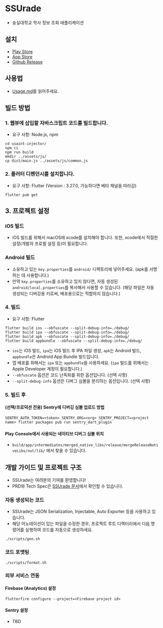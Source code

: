 # SSUrade
* 숭실대학교 학사 정보 조회 애플리케이션

## 설치
* [Play Store](https://play.google.com/store/apps/details?id=com.nnnlog.ssurade)
* [App Store](https://apps.apple.com/app/id6720747785)
* [Github Release](https://github.com/nnnlog/ssurade/releases)

## 사용법
* [Usage.md](./USAGE.md)를 읽어주세요.

## 빌드 방법

### 1. 웹뷰에 삽입할 자바스크립트 코드를 빌드합니다.
* 요구 사항: Node.js, npm
```shell
cd usaint-injector/
npm ci
npm run build
mkdir ../assets/js/
cp dist/main.js ../assets/js/common.js
```

### 2. 플러터 디펜던시를 설치합니다.
* 요구 사항: Flutter (Version : 3.27.0, 가능하다면 베타 채널을 따라감)
```shell
flutter pub get
```

## 3. 프로젝트 설정
### iOS 빌드
* iOS 빌드를 위해서 macOS에 xcode를 설치해야 합니다. 또한, xcode에서 적절한 설정(개발자 프로필 설정 등)이 필요합니다.

### Android 빌드
* 소유하고 있는 `key.properties`를 `android/` 디렉토리에 넣어주세요. (apk를 서명하는 데 사용합니다.)
* 만약 `key.properties`를 소유하고 있지 않다면, 자동 생성된 `android/local.properties`를 복사해서 사용할 수 있습니다. (해당 파일은 자동 생성되는 디버깅용 키로써, 배포용으로는 적합하지 않습니다.)

### 4. 빌드
* 요구 사항: Flutter
```shell
flutter build ios --obfuscate --split-debug-info=./debug/
flutter build ipa --obfuscate --split-debug-info=./debug/
flutter build apk --obfuscate --split-debug-info=./debug/
flutter build appbundle --obfuscate --split-debug-info=./debug/
```
* `ios`는 iOS 빌드, `ipa`는 iOS 빌드 후 IPA 파일 생성, `apk`는 Android 빌드, `appbundle`은 Android App Bundle 빌드입니다.
* 앱 배포를 위해서는 `ipa` 또는 `appbundle`을 사용하세요. (`ipa` 빌드를 위해서는 Apple Developer 계정이 필요합니다.)
* `--obfuscate` 옵션은 코드 난독화를 위한 옵션입니다. (선택 사항)
* `--split-debug-info` 옵션은 디버그 심볼을 분리하는 옵션입니다. (선택 사항)

### 5. 빌드 후
#### (선택/프로덕션 전용) Sentry에 디버깅 심볼 업로드 방법
```shell
SENTRY_AUTH_TOKEN=<token> SENTRY_ORG=<org> SENTRY_PROJECT=<project name> flutter packages pub run sentry_dart_plugin
```

#### Play Console에서 사용되는 네이티브 디버그 심볼 위치
* `build/app/intermediates/merged_native_libs/release/mergeReleaseNativeLibs/out/lib/` 에서 찾을 수 있습니다.

## 개발 가이드 및 프로젝트 구조
* SSUrade는 여려분의 기여를 환영합니다!
* PRD와 Tech Spec은 [SSUrade 문서](https://ssurade.nlog.dev)에서 확인할 수 있습니다.

### 자동 생성되는 코드
* SSUrade는 JSON Serialization, Injectable, Auto Exporter 등을 사용하고 있습니다.
* 해당 어노테이션이 있는 파일을 수정한 경우, 프로젝트 루트 디렉터리에서 다음 명령어를 실행하여 코드를 자동으로 생성하세요.
```shell
./scripts/gen.sh
```

### 코드 포맷팅
```shell
./scripts/format.sh
```

### 외부 서비스 연동

#### Firebase (Analytics) 설정
```shell
flutterfire configure --project=<Firebase project id>
```

#### Sentry 설정
* TBD

